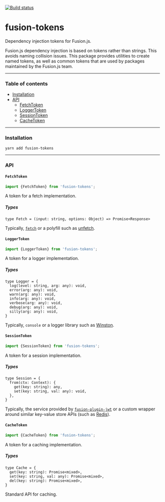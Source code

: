 [![Build status](https://badge.buildkite.com/51c7145b44d8842a8b71bb446614e49c8be0721f91633d11d8.svg?branch=master)](https://buildkite.com/uberopensource/fusion-tokens)

# fusion-tokens

Dependency injection tokens for Fusion.js.

Fusion.js dependency injection is based on tokens rather than strings. This avoids naming collision issues.
This package provides utilities to create named tokens, as well as common tokens that are used by packages maintained by the Fusion.js team.

---

### Table of contents

* [Installation](#installation)
* [API](#api)
  * [FetchToken](#fetchtoken)
  * [LoggerToken](#loggertoken)
  * [SessionToken](#sessiontoken)
  * [CacheToken](#cachetoken)

---

### Installation

```sh
yarn add fusion-tokens
```

---

### API

#### `FetchToken`

```js
import {FetchToken} from 'fusion-tokens';
```

A token for a fetch implementation.

##### Types

```flow
type Fetch = (input: string, options: Object) => Promise<Response>
```

Typically, [`fetch`](https://developer.mozilla.org/en-US/docs/Web/API/Fetch_API) or a polyfill such as [unfetch](https://github.com/developit/unfetch).

#### `LoggerToken`

```js
import {LoggerToken} from 'fusion-tokens';
```

A token for a logger implementation.

##### Types

```flow
type Logger = {
  log(level: string, arg: any): void,
  error(arg: any): void,
  warn(arg: any): void,
  info(arg: any): void,
  verbose(arg: any): void,
  debug(arg: any): void,
  silly(arg: any): void,
}
```

Typically, `console` or a logger library such as [Winston](https://github.com/winstonjs/winston).

#### `SessionToken`

```js
import {SessionToken} from 'fusion-tokens';
```

A token for a session implementation.

##### Types

```flow
type Session = {
  from(ctx: Context): {
    get(key: string): any,
    set(key: string, val: any): void,
  },
}
```

Typically, the service provided by [`fusion-plugin-jwt`](https://github.com/fusionjs/fusion-plugin-jwt) or a custom wrapper around similar key-value store APIs (such as [Redis](https://redis.io/)).

#### `CacheToken`

```js
import {CacheToken} from 'fusion-tokens';
```

A token for a caching implementation.

##### Types

```flow
type Cache = {
  get(key: string): Promise<mixed>,
  set(key: string, val: any): Promise<mixed>,
  del(key: string): Promise<mixed>,
}
```

Standard API for caching.